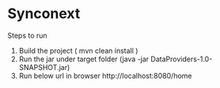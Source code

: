 # Synconext

Steps to run 
1. Build the project
     ( mvn clean install )
2. Run the jar under target folder 
      (java -jar DataProviders-1.0-SNAPSHOT.jar)
3. Run below url in browser
   http://localhost:8080/home
  
